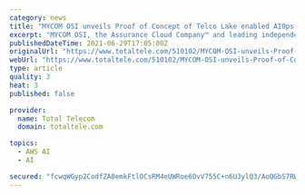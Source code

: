 ```yaml
---
category: news
title: "MYCOM OSI unveils Proof of Concept of Telco Lake enabled AIOps for Intelligent Assurance of 5G Networks"
excerpt: "MYCOM OSI, the Assurance Cloud Company™ and leading independent provider of Assurance, Automation and Analytics solutions to some of the world’s largest Communications Service Providers (CSPs), today announced that it will be showcasing how Telco Lake can enable AIOps driven use cases for Intelligent Assurance of 5G Networks at Mobile World Congress"
publishedDateTime: 2021-06-29T17:05:00Z
originalUrl: "https://www.totaltele.com/510102/MYCOM-OSI-unveils-Proof-of-Concept-of-Telco-Lake-enabled-AIOps-for-Intelligent-Assurance-of-5G-Networks"
webUrl: "https://www.totaltele.com/510102/MYCOM-OSI-unveils-Proof-of-Concept-of-Telco-Lake-enabled-AIOps-for-Intelligent-Assurance-of-5G-Networks"
type: article
quality: 3
heat: 3
published: false

provider:
  name: Total Telecom
  domain: totaltele.com

topics:
  - AWS AI
  - AI

secured: "fcwqWGyp2CodfZA0emkFtlOCsRM4eUWRoe6OvV755C+n6UJylQ3/AoQGbS7RWCHIy0OXXJRRZsX0TuEuarbyuZAYtV3NUJD4wjs+NkP5lWB06yJduL0qhxc7lqrduwlBp4o7d3adLaIZUgxe8Ln8sp2vNiy9ABV9Q+Nip/V/Oh8I0Zww9ODlVahSRxmVmqTNCVTe2SLf4C+hDpjRtRWwTy+M3u5enXkVW+8on9ZcJoVj3zz0qmnKgVO7HWWFCVmKQd7bCb3iiRESxLQ1roohzcIY9EKhxt4t+kYiSaElrv8Z1Mk+mNNjdrEr8G+7dJmBIW/++nVjNx/uchz5KDvgDXqU+Zdp6HpSaCRxRJWtr1w=;j8tDg/9IfIqCfp6Jewf0WA=="
---
```



